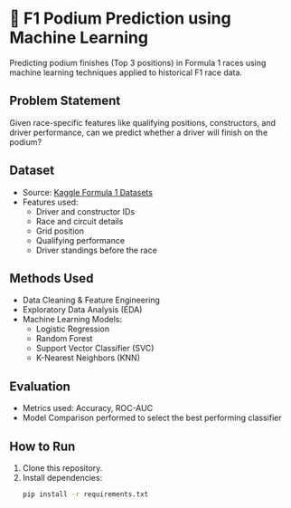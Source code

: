 # 🏁 F1 Podium Prediction using Machine Learning

Predicting podium finishes (Top 3 positions) in Formula 1 races using machine learning techniques applied to historical F1 race data.

## Problem Statement
Given race-specific features like qualifying positions, constructors, and driver performance, can we predict whether a driver will finish on the podium?

## Dataset
- Source: [Kaggle Formula 1 Datasets](https://www.kaggle.com/datasets)
- Features used:
  - Driver and constructor IDs
  - Race and circuit details
  - Grid position
  - Qualifying performance
  - Driver standings before the race

## Methods Used
- Data Cleaning & Feature Engineering
- Exploratory Data Analysis (EDA)
- Machine Learning Models:
  - Logistic Regression
  - Random Forest
  - Support Vector Classifier (SVC)
  - K-Nearest Neighbors (KNN)
  
## Evaluation
- Metrics used: Accuracy, ROC-AUC
- Model Comparison performed to select the best performing classifier

## How to Run
1. Clone this repository.
2. Install dependencies:
   ```bash
   pip install -r requirements.txt
